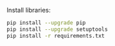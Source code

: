 Install libraries: 

```bash
pip install --upgrade pip
pip install --upgrade setuptools
pip install -r requirements.txt
```


